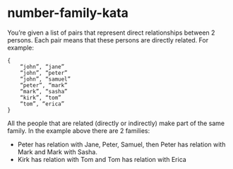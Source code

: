 # number-family-kata

You’re given a list of pairs that represent direct relationships between 2 persons.
Each pair means that these persons are directly related. For example:

    {
        “john”, “jane”
        “john”, “peter”
        “john”, “samuel”
        “peter”, “mark”
        “mark”, “sasha”
        “kirk”, “tom”
        “tom”, “erica”
    }

All the people that are related (directly or indirectly) make part of the same family.
In the example above there are 2 families:

- Peter has relation with Jane, Peter, Samuel, then Peter has relation with Mark and Mark with Sasha.
- Kirk has relation with Tom and Tom has relation with Erica
